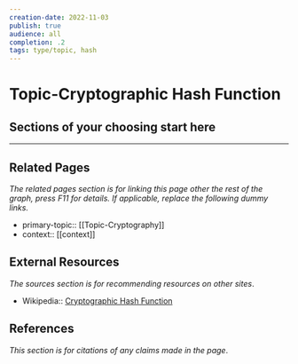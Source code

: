 ```yaml
---
creation-date: 2022-11-03
publish: true
audience: all
completion: .2
tags: type/topic, hash
---
```

# Topic-Cryptographic Hash Function

## Sections of your choosing start here

---
## Related Pages
*The related pages section is for linking this page other the rest of the graph, press F11 for details. If applicable, replace the following dummy links.*
- primary-topic:: [[Topic-Cryptography]]
- context:: \[\[context\]\]

## External Resources
*The sources section is for recommending resources on other sites*.
- Wikipedia:: [Cryptographic Hash Function](https://en.wikipedia.org/wiki/Cryptographic_hash_function)

## References
*This section is for citations of any claims made in the page*.